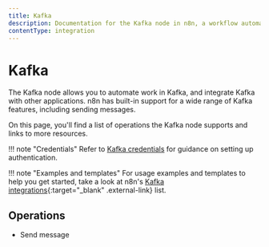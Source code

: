 ```yaml
---
title: Kafka
description: Documentation for the Kafka node in n8n, a workflow automation platform. Includes details of operations and configuration, and links to examples and credentials information.
contentType: integration
---
```


# Kafka

The Kafka node allows you to automate work in Kafka, and integrate Kafka with other applications. n8n has built-in support for a wide range of Kafka features, including sending messages. 

On this page, you'll find a list of operations the Kafka node supports and links to more resources.

!!! note "Credentials"
    Refer to [Kafka credentials](/integrations/builtin/credentials/kafka/) for guidance on setting up authentication. 

!!! note "Examples and templates"
    For usage examples and templates to help you get started, take a look at n8n's [Kafka integrations](https://n8n.io/integrations/kafka/){:target="_blank" .external-link} list.


## Operations

- Send message
